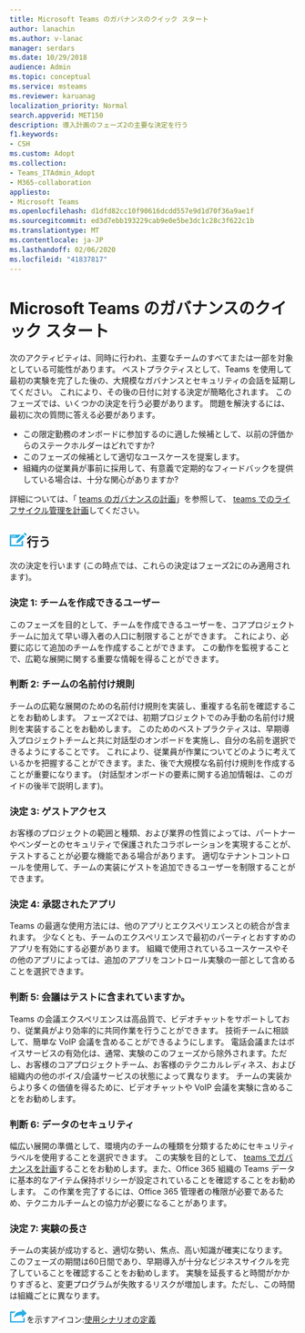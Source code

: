 ```yaml
---
title: Microsoft Teams のガバナンスのクイック スタート
author: lanachin
ms.author: v-lanac
manager: serdars
ms.date: 10/29/2018
audience: Admin
ms.topic: conceptual
ms.service: msteams
ms.reviewer: karuanag
localization_priority: Normal
search.appverid: MET150
description: 導入計画のフェーズ2の主要な決定を行う
f1.keywords:
- CSH
ms.custom: Adopt
ms.collection:
- Teams_ITAdmin_Adopt
- M365-collaboration
appliesto:
- Microsoft Teams
ms.openlocfilehash: d1dfd82cc10f90616dcdd557e9d1d70f36a9ae1f
ms.sourcegitcommit: ed3d7ebb193229cab9e0e5be3dc1c28c3f622c1b
ms.translationtype: MT
ms.contentlocale: ja-JP
ms.lasthandoff: 02/06/2020
ms.locfileid: "41837817"
---
```

# <a name="governance-quick-start-for-microsoft-teams"></a>Microsoft Teams のガバナンスのクイック スタート

次のアクティビティは、同時に行われ、主要なチームのすべてまたは一部を対象としている可能性があります。 ベストプラクティスとして、Teams を使用して最初の実験を完了した後の、大規模なガバナンスとセキュリティの会話を延期してください。 これにより、その後の日付に対する決定が簡略化されます。 このフェーズでは、いくつかの決定を行う必要があります。 問題を解決するには、最初に次の質問に答える必要があります。

- この限定勤務のオンボードに参加するのに適した候補として、以前の評価からのステークホルダーはどれですか?
- このフェーズの候補として適切なユースケースを提案します。  
- 組織内の従業員が事前に採用して、有意義で定期的なフィードバックを提供している場合は、十分な関心がありますか? 

詳細については、「 [teams のガバナンスの計画](plan-teams-governance.md)」を参照して、 [teams でのライフサイクル管理を計画](plan-teams-lifecycle.md)してください。

## <a name="an-icon-representing-a-decision-pointmediateams-adoption-decision-iconpngdecisions"></a>![判断ポイントを表すアイコン](media/teams-adoption-decision-icon.png)行う

次の決定を行います (この時点では、これらの決定はフェーズ2にのみ適用されます)。

### <a name="decision-1-who-can-create-teams"></a>決定 1: チームを作成できるユーザー 

このフェーズを目的として、チームを作成できるユーザーを、コアプロジェクトチームに加えて早い導入者の人口に制限することができます。 これにより、必要に応じて追加のチームを作成することができます。 この動作を監視することで、広範な展開に関する重要な情報を得ることができます。

### <a name="decision-2-teams-naming-conventions"></a>判断 2: チームの名前付け規則 

チームの広範な展開のための名前付け規則を実装し、重複する名前を確認することをお勧めします。 フェーズ2では、初期プロジェクトでのみ手動の名前付け規則を実装することをお勧めします。 このためのベストプラクティスは、早期導入プロジェクトチームと共に対話型のオンボードを実施し、自分の名前を選択できるようにすることです。 これにより、従業員が作業についてどのように考えているかを把握することができます。また、後で大規模な名前付け規則を作成することが重要になります。 (対話型オンボードの要素に関する追加情報は、このガイドの後半で説明します)。

### <a name="decision-3-guest-access"></a>決定 3: ゲストアクセス

お客様のプロジェクトの範囲と種類、および業界の性質によっては、パートナーやベンダーとのセキュリティで保護されたコラボレーションを実現することが、テストすることが必要な機能である場合があります。 適切なテナントコントロールを使用して、チームの実装にゲストを追加できるユーザーを制限することができます。 

### <a name="decision-4-approved-apps"></a>決定 4: 承認されたアプリ

Teams の最適な使用方法には、他のアプリとエクスペリエンスとの統合が含まれます。 少なくとも、チームのエクスペリエンスで最初のパーティとおすすめのアプリを有効にする必要があります。 組織で使用されているユースケースやその他のアプリによっては、追加のアプリをコントロール実験の一部として含めることを選択できます。 

### <a name="decision-5-are-meetings-included-in-your-test"></a>判断 5: 会議はテストに含まれていますか。 

Teams の会議エクスペリエンスは高品質で、ビデオチャットをサポートしており、従業員がより効率的に共同作業を行うことができます。 技術チームに相談して、簡単な VoIP 会議を含めることができるようにします。 電話会議またはボイスサービスの有効化は、通常、実験のこのフェーズから除外されます。ただし、お客様のコアプロジェクトチーム、お客様のテクニカルレディネス、および組織内の他のボイス/会議サービスの状態によって異なります。 チームの実装からより多くの価値を得るために、ビデオチャットや VoIP 会議を実験に含めることをお勧めします。 

### <a name="decision-6--data-security"></a>判断 6: データのセキュリティ

幅広い展開の準備として、環境内のチームの種類を分類するためにセキュリティラベルを使用することを選択できます。 この実験を目的として、 [teams でガバナンスを計画](plan-teams-governance.md)することをお勧めします。また、Office 365 組織の Teams データに基本的なアイテム保持ポリシーが設定されていることを確認することをお勧めします。 この作業を完了するには、Office 365 管理者の権限が必要であるため、テクニカルチームとの協力が必要になることがあります。

### <a name="decision-7-length-of-your-experiment"></a>決定 7: 実験の長さ

チームの実装が成功すると、適切な勢い、焦点、高い知識が確実になります。 このフェーズの期間は60日間であり、早期導入が十分なビジネスサイクルを完了していることを確認することをお勧めします。 実験を延長すると時間がかかりすぎると、変更プログラムが失敗するリスクが増加します。ただし、この時間は組織ごとに異なります。  

![次の手順](media/teams-adoption-next-icon.png)を示すアイコン:[使用シナリオの定義](teams-adoption-define-usage-scenarios.md)
